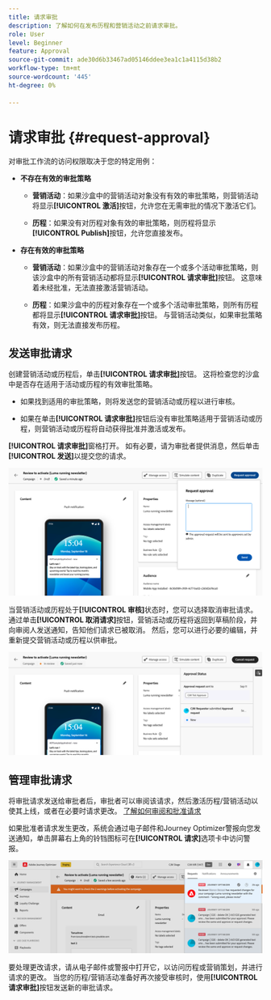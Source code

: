 ```yaml
---
title: 请求审批
description: 了解如何在发布历程和营销活动之前请求审批。
role: User
level: Beginner
feature: Approval
source-git-commit: ade30d6b33467ad05146ddee3ea1c1a4115d38b2
workflow-type: tm+mt
source-wordcount: '445'
ht-degree: 0%

---
```



# 请求审批 {#request-approval}

对审批工作流的访问权限取决于您的特定用例：

* **不存在有效的审批策略**

   * **营销活动**：如果沙盒中的营销活动对象没有有效的审批策略，则营销活动将显示&#x200B;**[!UICONTROL 激活]**&#x200B;按钮，允许您在无需审批的情况下激活它们。

   * **历程**：如果没有对历程对象有效的审批策略，则历程将显示&#x200B;**[!UICONTROL Publish]**&#x200B;按钮，允许您直接发布。

* **存在有效的审批策略**

   * **营销活动**：如果沙盒中的营销活动对象存在一个或多个活动审批策略，则该沙盒中的所有营销活动都将显示&#x200B;**[!UICONTROL 请求审批]**&#x200B;按钮。 这意味着未经批准，无法直接激活营销活动。

   * **历程**：如果沙盒中的历程对象存在一个或多个活动审批策略，则所有历程都将显示&#x200B;**[!UICONTROL 请求审批]**&#x200B;按钮。 与营销活动类似，如果审批策略有效，则无法直接发布历程。

## 发送审批请求

创建营销活动或历程后，单击&#x200B;**[!UICONTROL 请求审批]**&#x200B;按钮。 这将检查您的沙盒中是否存在适用于活动或历程的有效审批策略。

* 如果找到适用的审批策略，则将发送您的营销活动或历程以进行审核。

* 如果在单击&#x200B;**[!UICONTROL 请求审批]**&#x200B;按钮后没有审批策略适用于营销活动或历程，则营销活动或历程将自动获得批准并激活或发布。

**[!UICONTROL 请求审批]**&#x200B;窗格打开。 如有必要，请为审批者提供消息，然后单击&#x200B;**[!UICONTROL 发送]**&#x200B;以提交您的请求。

![](assets/approval-request.png)

当营销活动或历程处于&#x200B;**[!UICONTROL 审核]**&#x200B;状态时，您可以选择取消审批请求。 通过单击&#x200B;**[!UICONTROL 取消请求]**&#x200B;按钮，营销活动或历程将返回到草稿阶段，并向审阅人发送通知，告知他们请求已被取消。 然后，您可以进行必要的编辑，并重新提交营销活动或历程以供审批。

![](assets/approval-cancel.png)

## 管理审批请求

将审批请求发送给审批者后，审批者可以审阅该请求，然后激活历程/营销活动以使其上线，或者在必要时请求更改。 [了解如何审阅和批准请求](review-approve-request.md)

如果批准者请求发生更改，系统会通过电子邮件和Journey Optimizer警报向您发送通知，单击屏幕右上角的铃铛图标可在&#x200B;**[!UICONTROL 请求]**&#x200B;选项卡中访问警报。

![](assets/changes-requested.png)

要处理更改请求，请从电子邮件或警报中打开它，以访问历程或营销策划，并进行请求的更改。 当您的历程/营销活动准备好再次接受审核时，使用&#x200B;**[!UICONTROL 请求审批]**&#x200B;按钮发送新的审批请求。



